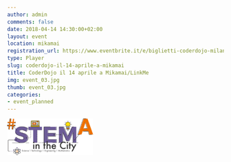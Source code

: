 ```yaml
---
author: admin
comments: false
date: 2018-04-14 14:30:00+02:00
layout: event
location: mikamai
registration_url: https://www.eventbrite.it/e/biglietti-coderdojo-milano-mikamailinkme-44925893557
type: Player
slug: coderdojo-il-14-aprile-a-mikamai
title: CoderDojo il 14 aprile a Mikamai/LinkMe
img: event_03.jpg
thumb: event_03.jpg
categories:
- event_planned
---
```


<img src="/assets/img/logo_STEM.png" alt="STEM" style="width:200px">
